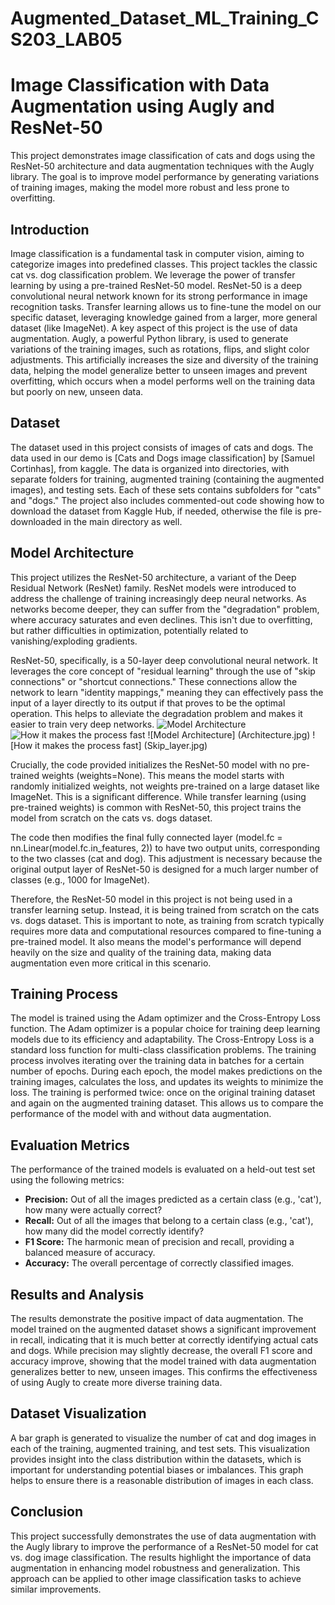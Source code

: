 # Augmented_Dataset_ML_Training_CS203_LAB05
# Image Classification with Data Augmentation using Augly and ResNet-50

This project demonstrates image classification of cats and dogs using the ResNet-50 architecture and data augmentation techniques with the Augly library. The goal is to improve model performance by generating variations of training images, making the model more robust and less prone to overfitting.

## Introduction

Image classification is a fundamental task in computer vision, aiming to categorize images into predefined classes.  This project tackles the classic cat vs. dog classification problem.  We leverage the power of transfer learning by using a pre-trained ResNet-50 model. ResNet-50 is a deep convolutional neural network known for its strong performance in image recognition tasks.  Transfer learning allows us to fine-tune the model on our specific dataset, leveraging knowledge gained from a larger, more general dataset (like ImageNet).  A key aspect of this project is the use of data augmentation. Augly, a powerful Python library, is used to generate variations of the training images, such as rotations, flips, and slight color adjustments. This artificially increases the size and diversity of the training data, helping the model generalize better to unseen images and prevent overfitting, which occurs when a model performs well on the training data but poorly on new, unseen data.

## Dataset

The dataset used in this project consists of images of cats and dogs. The data used in our demo is [Cats and Dogs image classification] by [Samuel Cortinhas], from kaggle. The data is organized into directories, with separate folders for training, augmented training (containing the augmented images), and testing sets. Each of these sets contains subfolders for "cats" and "dogs." The project also includes commented-out code showing how to download the dataset from Kaggle Hub, if needed, otherwise the file is pre-downloaded in the main directory as well.


## Model Architecture

This project utilizes the ResNet-50 architecture, a variant of the Deep Residual Network (ResNet) family. ResNet models were introduced to address the challenge of training increasingly deep neural networks.  As networks become deeper, they can suffer from the "degradation" problem, where accuracy saturates and even declines. This isn't due to overfitting, but rather difficulties in optimization, potentially related to vanishing/exploding gradients.

ResNet-50, specifically, is a 50-layer deep convolutional neural network. It leverages the core concept of "residual learning" through the use of "skip connections" or "shortcut connections." These connections allow the network to learn "identity mappings," meaning they can effectively pass the input of a layer directly to its output if that proves to be the optimal operation.  This helps to alleviate the degradation problem and makes it easier to train very deep networks.
![Model Architecture](https://miro.medium.com/v2/resize:fit:1100/format:webp/1*VM94wVftxP7wkiKo4BjfLA.png)
![How it makes the process fast](https://miro.medium.com/v2/resize:fit:1100/format:webp/1*WXiXzRpbUtdTpVOHMtQA8w.png)
![Model Architecture] (Architecture.jpg)
![How it makes the process fast] (Skip_layer.jpg)

Crucially, the code provided initializes the ResNet-50 model with no pre-trained weights (weights=None). This means the model starts with randomly initialized weights, not weights pre-trained on a large dataset like ImageNet.  This is a significant difference.  While transfer learning (using pre-trained weights) is common with ResNet-50, this project trains the model from scratch on the cats vs. dogs dataset.

The code then modifies the final fully connected layer (model.fc = nn.Linear(model.fc.in_features, 2)) to have two output units, corresponding to the two classes (cat and dog).  This adjustment is necessary because the original output layer of ResNet-50 is designed for a much larger number of classes (e.g., 1000 for ImageNet).

Therefore, the ResNet-50 model in this project is not being used in a transfer learning setup. Instead, it is being trained from scratch on the cats vs. dogs dataset.  This is important to note, as training from scratch typically requires more data and computational resources compared to fine-tuning a pre-trained model.  It also means the model's performance will depend heavily on the size and quality of the training data, making data augmentation even more critical in this scenario.


## Training Process

The model is trained using the Adam optimizer and the Cross-Entropy Loss function.  The Adam optimizer is a popular choice for training deep learning models due to its efficiency and adaptability. The Cross-Entropy Loss is a standard loss function for multi-class classification problems.  The training process involves iterating over the training data in batches for a certain number of epochs.  During each epoch, the model makes predictions on the training images, calculates the loss, and updates its weights to minimize the loss.  The training is performed twice: once on the original training dataset and again on the augmented training dataset.  This allows us to compare the performance of the model with and without data augmentation.

## Evaluation Metrics

The performance of the trained models is evaluated on a held-out test set using the following metrics:

*   **Precision:**  Out of all the images predicted as a certain class (e.g., 'cat'), how many were actually correct?
*   **Recall:** Out of all the images that belong to a certain class (e.g., 'cat'), how many did the model correctly identify?
*   **F1 Score:** The harmonic mean of precision and recall, providing a balanced measure of accuracy.
*   **Accuracy:** The overall percentage of correctly classified images.

## Results and Analysis

The results demonstrate the positive impact of data augmentation. The model trained on the augmented dataset shows a significant improvement in recall, indicating that it is much better at correctly identifying actual cats and dogs.  While precision may slightly decrease, the overall F1 score and accuracy improve, showing that the model trained with data augmentation generalizes better to new, unseen images.  This confirms the effectiveness of using Augly to create more diverse training data.

## Dataset Visualization

A bar graph is generated to visualize the number of cat and dog images in each of the training, augmented training, and test sets. This visualization provides insight into the class distribution within the datasets, which is important for understanding potential biases or imbalances.  This graph helps to ensure there is a reasonable distribution of images in each class.

## Conclusion

This project successfully demonstrates the use of data augmentation with the Augly library to improve the performance of a ResNet-50 model for cat vs. dog image classification.  The results highlight the importance of data augmentation in enhancing model robustness and generalization.  This approach can be applied to other image classification tasks to achieve similar improvements.
